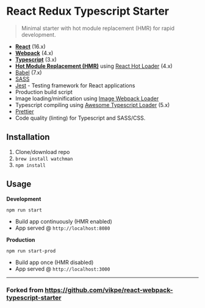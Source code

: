 # React Redux Typescript Starter

> Minimal starter with hot module replacement (HMR) for rapid development.

- **[React](https://facebook.github.io/react/)** (16.x)
- **[Webpack](https://webpack.js.org/)** (4.x)
- **[Typescript](https://www.typescriptlang.org/)** (3.x)
- **[Hot Module Replacement (HMR)](https://webpack.js.org/concepts/hot-module-replacement/)** using [React Hot Loader](https://github.com/gaearon/react-hot-loader) (4.x)
- [Babel](http://babeljs.io/) (7.x)
- [SASS](http://sass-lang.com/)
- [Jest](https://facebook.github.io/jest/) - Testing framework for React applications
- Production build script
- Image loading/minification using [Image Webpack Loader](https://github.com/tcoopman/image-webpack-loader)
- Typescript compiling using [Awesome Typescript Loader](https://github.com/s-panferov/awesome-typescript-loader) (5.x)
- [Prettier](https://github.com/prettier/prettier)
- Code quality (linting) for Typescript and SASS/CSS.

## Installation

1. Clone/download repo
2. `brew install watchman`
3. `npm install`

## Usage

**Development**

`npm run start`

- Build app continuously (HMR enabled)
- App served @ `http://localhost:8080`

**Production**

`npm run start-prod`

- Build app once (HMR disabled)
- App served @ `http://localhost:3000`

---

### Forked from https://github.com/vikpe/react-webpack-typescript-starter
